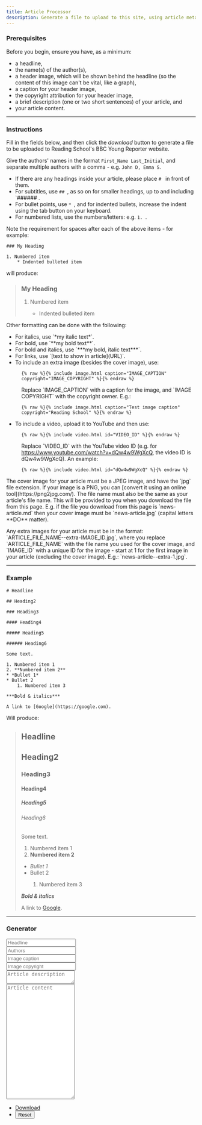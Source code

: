 ```yaml
---
title: Article Processor
description: Generate a file to upload to this site, using article metadata.
---
```



<section class="wrapper">
<div class="inner">

<h3>Prerequisites</h3>

<p>Before you begin, ensure you have, as a minimum:</p>
<ul>
    <li>a headline,</li>
    <li>the name(s) of the author(s),</li>
    <li>a header image, which will be shown behind the headline (so the content of this image can't be vital, like a graph),</li>
    <li>a caption for your header image,</li>
    <li>the copyright attribution for your header image,</li>
    <li>a brief description (one or two short sentences) of your article, and</li>
    <li>your article content.</li>
</ul>

<hr>

<h3>Instructions</h3>

<p>Fill in the fields below, and then click the <i>download</i> button to generate a file to be uploaded to Reading School's BBC Young Reporter website.</p>

<p>Give the authors' names in the format <code>First_Name Last_Initial</code>, and separate multiple authors with a comma - e.g. <code>John D, Emma S</code>.</p>

<ul>
    <li>If there are any headings inside your article, please place <code># </code> in front of them.</li>
    <li>For subtitles, use <code>## </code>, as so on for smaller headings, up to and including `###### </code>.</li>
    <li>For bullet points, use <code>* </code>, and for indented bullets, increase the indent using the tab button on your keyboard.</li>
    <li>For numbered lists, use the numbers/letters: e.g. <code>1. </code>.</li>
</ul>

Note the requirement for spaces after each of the above items - for example:

<pre><code>### My Heading

1. Numbered item
    * Indented bulleted item</code></pre>

will produce:

<blockquote>
<h3>My Heading</h3>

<ol>
    <li>Numbered item</li>
    <ul>
        <li>Indented bulleted item</li>
    </ul>
</ol>

</blockquote>

<p>Other formatting can be done with the following:</p>

<ul>
    <li>For italics, use `*my italic text*`.</li>
    <li>For bold, use `**my bold text**`.</li>
    <li>For bold and italics, use `***my bold, italic text***`.</li>
    <li>For links, use `[text to show in article](URL)`.</li>
    <li>To include an extra image (besides the cover image), use:</li>
</ul>
<dl>
<dd>
<pre><code>{% raw %}{% include image.html caption="IMAGE_CAPTION" copyright="IMAGE_COPYRIGHT" %}{% endraw %}</code></pre>
<p>Replace `IMAGE_CAPTION` with a caption for the image, and `IMAGE COPYRIGHT` with the copyright owner. E.g.:</p>
<pre><code>{% raw %}{% include image.html caption="Test image caption" copyright="Reading School" %}{% endraw %}</code></pre>
</dd>
</dl>

<ul>
    <li>To include a video, upload it to YouTube and then use:</li>
</ul>
<dl>
<dd>
<pre><code>{% raw %}{% include video.html id="VIDEO_ID" %}{% endraw %}</code></pre>
<p>Replace `VIDEO_ID` with the YouTube video ID (e.g. for <a href="https://www.youtube.com/watch?v=dQw4w9WgXcQ">https://www.youtube.com/watch?v=dQw4w9WgXcQ</a>, the video ID is dQw4w9WgXcQ). An example:</p>
<pre><code>{% raw %}{% include video.html id="dQw4w9WgXcQ" %}{% endraw %}</code></pre>
</dd>
</dl>

<p>The cover image for your article must be a JPEG image, and have the `jpg` file extension. If your image is a PNG, you can [convert it using an online tool](https://png2jpg.com/). The file name must also be the same as your article's file name. This will be provided to you when you download the file from this page. E.g. if the file you download from this page is `news-article.md` then your cover image must be `news-article.jpg` (capital letters **DO** matter).</p>

<p>Any extra images for your article must be in the format: `ARTICLE_FILE_NAME--extra-IMAGE_ID.jpg`, where you replace `ARTICLE_FILE_NAME` with the file name you used for the cover image, and `IMAGE_ID` with a unique ID for the image - start at 1 for the first image in your article (excluding the cover image). E.g.: `news-article--extra-1.jpg`.</p>

<hr>

<h3>Example</h3>

<pre><code># Headline

## Heading2

### Heading3

#### Heading4

##### Heading5

###### Heading6

Some text.

1. Numbered item 1
2. **Numbered item 2**
* *Bullet 1*
* Bullet 2
    1. Numbered item 3

***Bold & italics***

A link to [Google](https://google.com).</code></pre>

Will produce:

<blockquote>
<h1>Headline</h1>

<h2>Heading2</h2>

<h3>Heading3</h3>

<h4>Heading4</h4>

<h5>Heading5</h5>

<h6>Heading6</h6>

<p>Some text.</p>

<ol>
    <li>Numbered item 1</li>
    <li><b>Numbered item 2</b></li>
</ol>
<ul>
    <li><i>Bullet 1</i></li>
    <li>Bullet 2</li>
    <ol>
        <li>Numbered item 3</li>
    </ol>
</ul>

<p><b><i>Bold & italics</i></b></p>

A link to <a href="https://google.com">Google</a>.
</blockquote>

<hr>

<h3>Generator</h3>

<form onreset="if (!($('form a.submit').hasClass('disabled'))) $('form a.submit').addClass('disabled');">
    <div class="row gtr-uniform">
        <div class="col-6 col-12-xsmall">
            <input type="text" id="headline" placeholder="Headline" />
        </div>
        <div class="col-6 col-12-xsmall">
            <input type="text" id="authors" placeholder="Authors" />
        </div>
        <div class="col-6 col-12-xsmall">
            <input type="text" id="image-caption" placeholder="Image caption" />
        </div>
        <div class="col-6 col-12-xsmall">
            <input type="text" id="image-copyright" placeholder="Image copyright" />
        </div>
        <!-- Break -->
        <div class="col-12">
            <textarea id="article-description" placeholder="Article description" rows="2"></textarea>
        </div>
        <div class="col-12">
            <textarea id="article-content" placeholder="Article content" rows="20"></textarea>
        </div>
        <!-- Break -->
        <div class="col-12">
            <ul class="actions">
                <li><a href="javascript:downloadFile();" class="submit button primary icon fa-download">Download</a></li>
                <li><input type="reset" value="Reset" /></li>
            </ul>
        </div>
    </div>
</form>

</div>
</section>

<script>
function checkFieldStatuses() {
    var input_elements = $("form input[type='text']");
    var textarea_elements = $("form textarea");
    var elements = $.merge($("form input[type='text']"), $("form textarea"));
    any_empty = false;
    for (var i = 0, element; element = elements[i++];) {
        if (element.value === "") {
            any_empty = true;
            break;
        }
    }
    if (!any_empty && $("form a.submit").hasClass("disabled")) {
        $("form a.submit").removeClass("disabled");
        return "removed class";
    } else if (any_empty && !($("form a.submit").hasClass("disabled"))) {
        $("form a.submit").addClass("disabled");
        return "added class";
    }
}

checkFieldStatuses();
document.addEventListener("mouseup", function(event){
    checkFieldStatuses();
}, true);
$("form").keyup(function(event){
    checkFieldStatuses();
});

function downloadFile(){
    var today = new Date();
    var dd = String(today.getDate()).padStart(2, '0');
    var mm = String(today.getMonth() + 1).padStart(2, '0');
    var yyyy = today.getFullYear();
    var hours = today.getHours();
    var minutes = today.getMinutes();
    var date = yyyy + "-" + mm + "-" + dd + " " + hours + ":" + minutes

    var file_name = $("#headline")[0].value.replace(/[.,\/#!$%\^&\*;:{}=\-_`~()]/g,"").replace(/\s{2,}/g," ").replace(/\s+/g,"-").toLowerCase() + ".md";
    var text = `---
title: '` + $("#headline")[0].value + `'
date: ` + date + `
authors: ` + $("#authors")[0].value + `
image-caption: ` + $("#image-caption")[0].value + `
copyright: ` + $("#image-copyright")[0].value + `
description: ` + $("#article-description")[0].value + `
---

` + $("#article-content")[0].value;

    var element = document.createElement("a");
    element.setAttribute("href", "data:text/plain;charset=utf-8," + encodeURIComponent(text));
    element.setAttribute("download", file_name);

    element.style.display = "none";
    document.body.appendChild(element);

    element.click();

    document.body.removeChild(element);
}

$("form input[type='text']").keypress(function(event) {
    if (event.defaultPrevented) {
        return;
    }

    if (event.key === "Enter") {
        event.preventDefault();
    }
});
</script>

<style>
blockquote {
    font-style: normal;
}
</style>